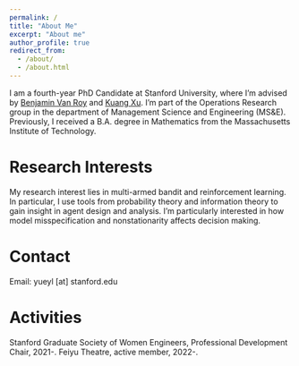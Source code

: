 ```yaml
---
permalink: /
title: "About Me"
excerpt: "About me"
author_profile: true
redirect_from: 
  - /about/
  - /about.html
---
```


I am a fourth-year PhD Candidate at Stanford University, where I’m advised by [Benjamin Van Roy](https://web.stanford.edu/~bvr/) and [Kuang Xu](http://web.stanford.edu/~kuangxu/). I’m part of the Operations Research group in the department of Management Science and Engineering (MS&E). Previously, I received a B.A. degree in Mathematics from the Massachusetts Institute of Technology. 

Research Interests
======
My research interest lies in multi-armed bandit and reinforcement learning. In particular, I use tools from probability theory and information theory to gain insight in agent design and analysis. I’m particularly interested in how model misspecification and nonstationarity affects decision making. 

Contact
======
Email: yueyl [at] stanford.edu

Activities
======
Stanford Graduate Society of Women Engineers, Professional Development Chair, 2021-. 
Feiyu Theatre, active member, 2022-. 

